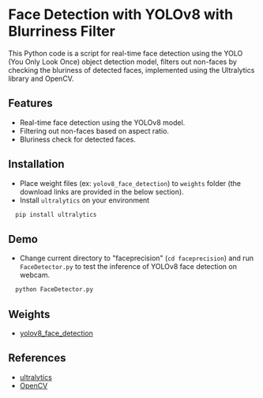 
# Face Detection with YOLOv8 with Blurriness Filter


This Python code is a script for real-time face detection using the YOLO (You Only Look Once) object detection model, filters out non-faces by checking the bluriness of detected faces, implemented using the Ultralytics library and OpenCV. 

## Features
- Real-time face detection using the YOLOv8 model.
- Filtering out non-faces based on aspect ratio.
- Bluriness check for detected faces.


## Installation

- Place weight files (ex: `yolov8_face_detection`) to `weights` folder (the download links are provided in the below section).
- Install `ultralytics` on your environment

```bash
  pip install ultralytics
```

    

## Demo

- Change current directory to "faceprecision" (`cd faceprecision`) and run `FaceDetector.py` to test the inference of YOLOv8 face detection on webcam.

```bash
  python FaceDetector.py
```



## Weights
 - [yolov8_face_detection](https://drive.google.com/file/d/1ZwBlKsjtHAsJrxnX9obIFgTQ61noCzeM/view?usp=drive_link)



## References
 - [ultralytics](https://github.com/ultralytics/)
 - [OpenCV](https://opencv.org/)
 